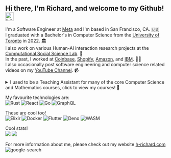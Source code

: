 ## Hi there, I'm Richard, and welcome to my Github! <img src="https://user-images.githubusercontent.com/1303154/88677602-1635ba80-d120-11ea-84d8-d263ba5fc3c0.gif" width="26px" height="26px" alt="hi">

I'm a Software Engineer at [Meta](https://about.facebook.com/) and I'm based in San Francisco, CA. 🇺🇸  
I graduated with a Bachelor's in Computer Science from the [University of Toronto](https://www.utoronto.ca/) in 2022. 🏛️  
I also work on various Human-AI interaction research projects at the [Computational Social Science Lab](http://csslab.cs.toronto.edu/). 🔎  
In the past, I worked at [Coinbase](https://www.coinbase.com/), [Shopify](https://www.shopify.ca/), [Amazon](https://www.aboutamazon.com/), and [IBM](https://www.ibm.com/). 👷‍♂️  
I also occasionally post software engineering and computer science related videos on my [YouTube Channel](https://www.youtube.com/c/H-Richard). 📹

<details> 
  <summary>I used to be a Teaching Assistant for many of the core Computer Science and Mathematics courses, click to view my courses! 📔</summary> 
  
  * Computability and Computational Complexity
  * Discrete Mathematics  
  * Linear Algebra II  
  * Calculus I  
</details>

My favourite technologies are:  
![Rust](https://img.shields.io/badge/Rust-000000?style=for-the-badge&logo=rust&logoColor=white) ![React](https://img.shields.io/badge/react%20-%2320232a.svg?&style=for-the-badge&logo=react&logoColor=%2361DAFB) ![Go](https://img.shields.io/badge/go-%2300ADD8.svg?&style=for-the-badge&logo=go&logoColor=white) ![GraphQL](https://img.shields.io/badge/GraphQl-E10098?style=for-the-badge&logo=graphql&logoColor=white)

These are cool too!  
![Elixir](https://img.shields.io/badge/Elixir-4B275F?style=for-the-badge&logo=elixir&logoColor=white) ![Docker](https://img.shields.io/badge/Docker-2CA5E0?style=for-the-badge&logo=docker&logoColor=white) 
 ![Flutter](https://img.shields.io/badge/Flutter-02569B?style=for-the-badge&logo=flutter&logoColor=white) ![Deno](https://img.shields.io/badge/Deno-white?style=for-the-badge&logo=deno&logoColor=464647) ![WASM](https://img.shields.io/badge/WebAssembly-654FF0?style=for-the-badge&logo=WebAssembly&logoColor=white) 
 
<div>

Cool stats!  
  <img src="https://github-readme-stats.vercel.app/api/top-langs/?username=h-richard&layout=compact&hide=jupyter%20notebook,TeX,scss,javascript,java,html,css&theme=city_lights"/>
  <img align="top" src="https://github-readme-stats.vercel.app/api?username=h-richard&count_private=true&theme=city_lights"/>
</div>

For more information about me, please check out my website [h-richard.com](https://h-richard.com/)  
![google-search](https://user-images.githubusercontent.com/44233784/184898930-44963eb6-cdf5-46c7-915a-212728d61c1c.gif)
